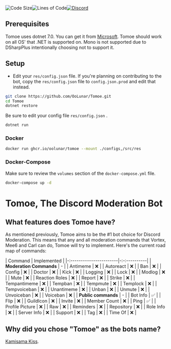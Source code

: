 ![Code Size](https://img.shields.io/github/languages/code-size/OoLunar/Tomoe?style=for-the-badge&logo=appveyor&color=blueviolet&logo=none)![Lines of Code](https://img.shields.io/tokei/lines/github/OoLunar/Tomoe?style=for-the-badge&logo=appveyor&color=blueviolet&label=Total%20Lines%20of%20Code&logo=none)[![Discord](https://img.shields.io/discord/832354798153236510?style=for-the-badge&color=blueviolet&label=Chat%20On%20Discord&logo=discord)](https://discord.gg/5gm3pUt8Fg)

## Prerequisites

Tomoe uses dotnet 7.0. You can get it from [Microsoft](https://dotnet.microsoft.com/download/dotnet/7.0). Tomoe should work on all OS' that .NET is supported on. Mono is not supported due to DSharpPlus intentionally choosing not to support it.

## Setup

* Edit your `res/config.json` file. If you're planning on contributing to the bot, copy the `res/config.json` file to `config.json.prod` and edit that instead.

``` bash
git clone https://github.com/OoLunar/Tomoe.git
cd Tomoe
dotnet restore
```

Be sure to edit your config file `res/config.json` .

``` bash
dotnet run
```

### Docker

``` bash
docker run ghcr.io/oolunar/tomoe --mount ./configs,/src/res
```

### Docker-Compose

Make sure to review the `volumes` section of the `docker-compose.yml` file.

``` bash
docker-compose up -d
```

# Tomoe, The Discord Moderation Bot

## What features does Tomoe have?

As mentioned previously, Tomoe aims to be the #1 bot choice for Discord Moderation. This means that any and all moderation commands that Vortex, Mee6 and Carl can do, Tomoe will try to implement. Here's the current road map of commands:

| Command                 | Implemented  |
|-:-----------------------|-:-:----------|
| **Moderation Commands** | -            |
| Antimeme                | ❌           |
| Autoreact               | ❌           |
| Ban                     | ❌           |
| Config                  | ❌           |
| Doctor                  | ❌           |
| Kick                    | ❌           |
| Logging                 | ❌           |
| Lock                    | ❌           |
| Modlog                  | ❌           |
| Mute                    | ❌           |
| Reaction Roles          | ❌           |
| Report                  | ❌           |
| Strike                  | ❌           |
| Tempantimeme            | ❌           |
| Tempban                 | ❌           |
| Tempmute                | ❌           |
| Templock                | ❌           |
| Tempvoiceban            | ❌           |
| Unantimeme              | ❌           |
| Unban                   | ❌           |
| Unmute                  | ❌           |
| Unvoiceban              | ❌           |
| Voiceban                | ❌           |
| **Public commands**     | -            |
| Bot Info                | ✅           |
| Flip                    | ❌           |
| GuildIcon               | ❌           |
| Invite                  | ❌           |
| Member Count            | ❌           |
| Ping                    | ✅           |
| Profile Picture         | ❌           |
| Raw                     | ❌           |
| Reminders               | ❌           |
| Repository              | ❌           |
| Role Info               | ❌           |
| Server Info             | ❌           |
| Support                 | ❌           |
| Tag                     | ❌           |
| Time Of                 | ❌           |


## Why did you chose "Tomoe" as the bots name?

[Kamisama Kiss](https://www.funimation.com/shows/kamisama-kiss/).
